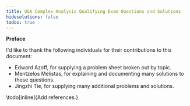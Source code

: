 ```yaml
---
title: UGA Complex Analysis Qualifying Exam Questions and Solutions
hidesolutions: false
todos: true
---
```



**Preface**

I'd like to thank the following individuals for their contributions to this document:

- Edward Azoff, for supplying a problem sheet broken out by topic.
- Mentzelos Melistas, for explaining and documenting many solutions to these questions.
- Jingzhi Tie, for supplying many additional problems and solutions.

\todo[inline]{Add references.}

